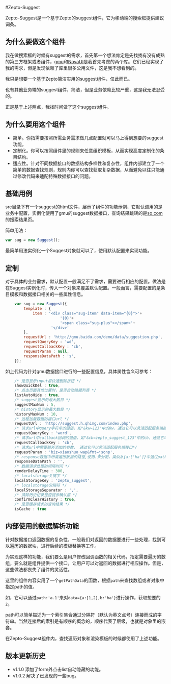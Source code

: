 #Zepto-Suggest

Zepto-Suggest是一个基于Zepto的suggest组件，它为移动端的搜索框提供建议词条。

## 为什么要做这个组件

我在做搜索框的时候有suggest的需求，首先第一个想法肯定是先找找有没有成熟的第三方框架或者组件，[gmu](http://gmu.baidu.com/)和[NovaUI](http://75team.github.io/novaUI/)是我首先考虑的两个库。它们已经实现了我的需求，但是发现依赖了库里很多公用文件，这是我不想看到的。

我只是想要一个基于Zepto简洁实用的suggest组件，仅此而已。

也有其他业务端的suggest组件，简洁，但是业务依赖比较严重，这是我无法忍受的。

正是基于上述两点，我找时间做了这个suggest组件。

## 为什么要用这个组件

* 简单。你指需要按照所需业务需求做几点配置就可以马上得到想要的suggest功能。
* 定制化。你可以按照组件里的规则来任意组织模板，从而实现高度定制化的条目结构。
* 适应性。针对不同数据接口的数据结构多样性和复杂性，组件内部建立了一个简单的数据查找规则，规则内你可以查找获取复杂数据，从而避免以往只能通过修改代码来适配特殊数据接口的问题。

## 基础用例

src目录下有一个suggest的html文件，展示了组件的功能示例，它默认调用的是业务中配置，实例化使用了gmu的suggest数据接口，查询结果跳转的是[so.com](http://www.so.com/)的搜索结果页。

简单用法：

```javascript
var sug = new Suggest();
```

最简单用法实例化一个Suggest对象就可以了，使用默认配置来实现功能。

## 定制

对于具体的业务需求，默认配置一般满足不了需求，需要进行相应的配置。做法是在Suggest实例化时，传入一个对象来覆盖默认配置。一般而言，需要配置的是条目模板和数据接口相关的一些属性信息。

```javascript
	var sug = new Suggest({
		template : {
			item : '<div class="sug-item" data-item="{0}">'+
						'{0}'+
						'<span class="sug-plus"></span>'+
					'</div>'
		},
		requestUrl : 'http://gmu.baidu.com/demo/data/suggestion.php',
		requestQueryKey : 'wd',
		requestCallbackKey : 'cb',
		requestParam : null,
		responseDataPath : 's',
	});
```

如上代码为针对gmu数据接口进行的一些配置信息，具体属性含义可参考：

```javascript
	/* 是否显示input框快速删除按钮 */
	showQuickDel : true,
	/* 点击页面其他位置时，是否自动隐藏列表 */
	listAutoHide : true,
	/* suggest显示的最大数目 */
	suggestMaxNum : 5,
	/* history显示的最大数目 */
	historyMaxNum : 10,
	/* 远程加载数据的接口url */
	requestUrl : 'http://suggest.h.qhimg.com/index.php',
	/* 请求url中query字符串的键值，如"&kw=123"中的kw，通过它可以灵活适配服务端接口*/
	requestQueryKey : 'word',
	/* 请求url中callback回调的键值，如"&cb=zepto_suggest_123"中的cb，通过它可以灵活适配服务端接口*/
	requestCallbackKey : 'cb',
	/* 请求url中需要额外添加的参数， 通过它可以灵活适配服务端接口*/
	requestParam : 'biz=xiaoshuo_wap&fmt=jsonp',
	/* response数据中所需遍历数据的路径,使用.来分割，类似从{a:['ha']}中通过path:'a.1'来获取ha */
	responseDataPath : '',
	/* 数据请求处理的间隔时间 */
	renderDelayTime : 300,
	/* localstorage关键字 */
	localStorageKey : 'zepto_suggest',
	/* localstorage分隔符 */
	localStorageSeparator : ',',
	/* 清除历史记录是否提示确认框 */
	confirmClearHistory : true,
	/* 是否缓存请求的查询结果 */
	isCache : true
```

## 内部使用的数据解析功能

针对数据接口返回数据的复杂性，一般我们对返回的数据要进行一些处理，找到可以遍历的数据块，进行后续的模板替换等工作。

为实现这样的功能，我们要么是用户修改回调函数的相关代码，指定需要遍历的数组，要么就是组件提供一个接口，让用户可以对返回的数据进行相应操作。但是，这些做法都丧失了组件的灵活性。

这里的组件内容实用了一个`getPathData`的函数，根据`path`来查找数组或者对象中指定path的值。

如，它可以通过`path:'a.1'`来对`data={a:[1,2],b:'ha'}`进行操作，获取想要的`2`。

path可以简单描述为一个索引集合通过分隔符（默认为英文点号）连接而成的字符串。当然连接后的索引是有顺序的概念的，顺序代表了层级，也就是对象里的嵌套。

在Zepto-Suggest组件内，查找遍历对象和渲染模板的时候都使用了上述功能。

## 版本更新历史

* v1.1.0 添加了form外点击list自动隐藏的功能。
* v1.0.2 解决了已发现的一些bug。
